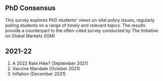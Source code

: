 ## PhD Consensus

This survey explores PhD students' views on vital policy issues, regularly polling students on a range of timely and relevant topics. The results provide a counterpart to the often-cited survey conducted by The Initiative on Global Markets (IGM)

## 2021-22
1. A 2022 Rate Hike? (September 2021)
2. Vaccine Mandate (October 2021)
3. Inflation (December 2021)
